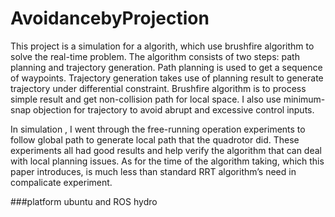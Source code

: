 # AvoidancebyProjection

  This project is a simulation for a algorith, which use brushfire algorithm to solve the real-time problem. The algorithm consists of two steps: path planning and trajectory generation. Path planning is used to get a sequence of waypoints. Trajectory generation takes use of planning result to generate trajectory under differential constraint. Brushfire algorithm is to process simple result and get non-collision path for local space. I also use minimum-snap objection for trajectory to avoid abrupt and excessive control inputs.
  
  
  In simulation , I went through the free-running operation experiments to follow global path to generate local path that the quadrotor did. These experiments all had good results and help verify the algorithm that can deal with local planning issues. As for the time of the algorithm taking, which this paper introduces, is much less than standard RRT algorithm’s need in compalicate experiment.

###platform
ubuntu and ROS hydro
